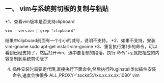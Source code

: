 ## 一、 vim与系统剪切板的复制与粘贴
*1、查看vim版本是否支持clipboard
```
vim --version | grep "clipboard"
```
结果中clipboard前面有一个小小的减号，说明不支持。
*2、如果不支持，安装vim-gnome
sudo apt-get install vim-gnome
*3、重复执行第1步的命令，可以看到已经支持了，然后打开vim，选中要复制的段落，执行
命令"+y,就把相应的内容复制到系统剪切版了

4. 插件安装时需要走代理,直接执行下面命令,然后执行PlugInstall类似插件安装命令,速度会快很多
    ALL_PROXY='socks5://xx.xx.xx.xx:1080' vim
